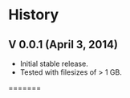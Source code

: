 # History

## V 0.0.1 (April 3, 2014)
* Initial stable release.
* Tested with filesizes of > 1 GB.

=======
